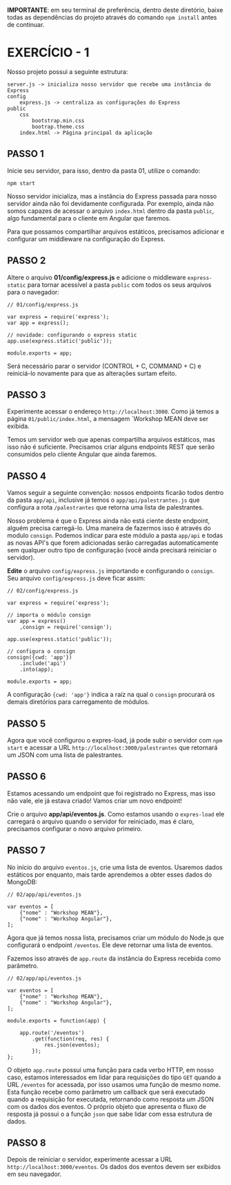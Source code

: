
**IMPORTANTE**: em seu terminal de preferência, dentro deste diretório, baixe todas as dependências do projeto através do comando `npm install` antes de continuar.

# EXERCÍCIO - 1

Nosso projeto possui a seguinte estrutura:

```
server.js -> inicializa nosso servidor que recebe uma instância do Express
config
    express.js -> centraliza as configurações do Express
public
    css
        bootstrap.min.css
        bootrap.theme.css
    index.html -> Página principal da aplicação
```

## PASSO 1

Inicie seu servidor, para isso, dentro da pasta 01, utilize o comando:

```
npm start
```

Nosso servidor inicializa, mas a instância do Express passada para nosso servidor ainda não foi devidamente configurada. Por exemplo, ainda não somos capazes de acessar o arquivo `index.html` dentro da pasta `public`, algo fundamental para o cliente em Angular que faremos. 

Para que possamos compartilhar arquivos estáticos, precisamos adicionar e configurar um middleware na configuração do Express.

## PASSO 2

Altere o arquivo **01/config/express.js** e adicione o middleware `express-static` para tornar acessível a pasta `public` com todos os seus arquivos para o navegador:

```
// 01/config/express.js

var express = require('express');
var app = express();

// novidade: configurando o express static
app.use(express.static('public'));

module.exports = app;
```

Será necessário parar o servidor (CONTROL + C, COMMAND + C) e reiniciá-lo novamente para que as alterações surtam efeito.

## PASSO 3

Experimente acessar o endereço `http://localhost:3000`. Como já temos a página `01/public/index.html`, a mensagem `Workshop MEAN deve ser exibida.

Temos um servidor web que apenas compartilha arquivos estáticos, mas isso não é suficiente. Precisamos criar alguns endpoints REST que serão consumidos pelo cliente Angular que ainda faremos.

## PASSO 4

Vamos seguir a seguinte convenção: nossos endpoints ficarão todos dentro da pasta `app/api`, inclusive já temos o `app/api/palestrantes.js` que configura a rota `/palestrantes` que retorna uma lista de palestrantes.

Nosso problema é que o Express ainda não está ciente deste endpoint, alguém precisa carregá-lo. Uma maneira de fazermos isso é através do modulo `consign`. Podemos indicar para este módulo a pasta `app/api` e todas as novas API's que forem adicionadas serão carregadas automaticamente sem qualquer outro tipo de configuração (você ainda precisará reiniciar o servidor).

**Edite** o arquivo `config/express.js` importando e configurando o `consign`. Seu arquivo `config/express.js` deve ficar assim:

```
// 02/config/express.js

var express = require('express');

// importa o módulo consign
var app = express()
    ,consign = require('consign');

app.use(express.static('public'));

// configura o consign
consign({cwd: 'app'})
    .include('api')
    .into(app);

module.exports = app;

```

A configuração `{cwd: 'app'}` indica a raíz na qual o `consign` procurará os demais diretórios para carregamento de módulos.

## PASSO 5

Agora que você configurou o expres-load, já pode subir o servidor com `npm start` e acessar a URL `http://localhost:3000/palestrantes` que 
retornará um JSON com uma lista de palestrantes.

## PASSO 6

Estamos acessando um endpoint que foi registrado no Express, mas isso não vale, ele já estava criado! Vamos criar um novo endpoint!

Crie o arquivo **app/api/eventos.js**. Como estamos usando o `expres-load` ele carregará o arquivo quando o servidor for reiniciado, mas é claro, precisamos configurar o novo arquivo primeiro.

## PASSO 7

No início do arquivo `eventos.js`, crie uma lista de eventos. Usaremos dados estáticos por enquanto, mais tarde aprendemos a obter esses dados do MongoDB:

```
// 02/app/api/eventos.js

var eventos = [
    {"nome" : "Workshop MEAN"},
    {"nome" : "Workshop Angular"},
];
```

Agora que já temos nossa lista, precisamos criar um módulo do Node.js 
que configurará o endpoint `/eventos`. Ele deve retornar uma lista de eventos. 

Fazemos isso através de `app.route` da instância do Express recebida 
como parâmetro.

```
// 02/app/api/eventos.js

var eventos = [
    {"nome" : "Workshop MEAN"},
    {"nome" : "Workshop Angular"},
];

module.exports = function(app) {
    
    app.route('/eventos')
        .get(function(req, res) {
            res.json(eventos);
        });
};
```
 O objeto `app.route` possui uma função para cada verbo HTTP, em nosso caso, estamos interessados em lidar para requisições do tipo `GET` quando a URL `/eventos` for acessada, por isso usamos uma função de mesmo nome. Esta função recebe como parâmetro um callback que será executado quando a requisição for executada, retornando como resposta um JSON com os dados dos eventos. O próprio objeto que apresenta o fluxo de resposta já possui o a função `json` que sabe lidar com essa estrutura de dados.

## PASSO 8

Depois de reiniciar o servidor, experimente acessar a URL `http://localhost:3000/eventos`. Os dados dos eventos devem ser exibidos em seu navegador.